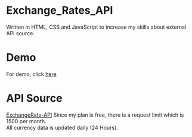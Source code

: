 # Exchange_Rates_API
Written in HTML, CSS and JavaScript to increase my skills about external API source.
# Demo
For demo, click [here](https://exchange-rates-api.vercel.app/)
# API Source
[ExchangeRate-API](https://www.exchangerate-api.com/)
Since my plan is free, there is a request limit which is 1500 per month.<br>
All currency data is updated daily (24 Hours).
